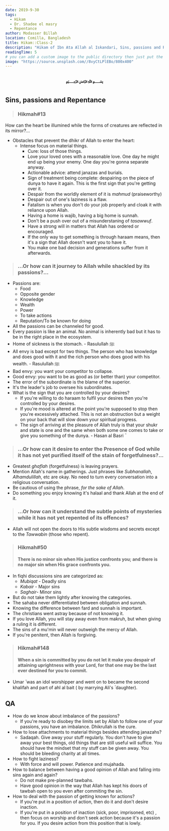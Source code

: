 ```yaml
---
date: 2019-9-30
tags:
  - Hikam
  - Dr. Shadee el masry
  - Repentance
author: Modasser Billah
location: Comilla, Bangladesh
title: Hikam::Class-2
description: "Hikam of Ibn Ata Allah al Iskandari, Sins, passions and Repentance"
readingTime: 5
# you can add a custom image to the public directory then just put the url here for example /images/....
image: "https://source.unsplash.com//8vyCtLPlEBo/800x400"
---
```

<h3 style="text-align: center;"> &#xFDFD;</h3>

## Sins, passions and Repentance

> ### Hikmah#13
 How can the heart be illumined while the forms of creatures are reflected in its mirror?...


- Obstacles that prevent the dhikr of Allah to enter the heart:
	- Intense focus on material things.
		- Cure: loss of those things.
		- Love your loved ones with a reasonable love. One day he might end up being your enemy. One day you're gonna separate anyway.
		- Actionable advice: attend janazas and burials.
		- Sign of treatment being complete: despairing on the piece of dunya to have it again. This is the first sign that you're getting over it.
		- Despair from the worldly element of it is _mahmud_ (praiseworthy)
		- Despair out of one's laziness is a flaw.
		- Fatalism is when you don't do your job properly and cloak it with reliance upon Allah.
		- Having a home is wajib, having a big home is sunnah.
		- Don't be a push over out of a misunderstaning of _tasawwuf_.
		- Have a strong will in matters that Allah has ordered or encouraged.
		- If the only way to get something is through haraam means, then it's a sign that Allah doesn't want you to have it.
		- You make one bad decision and generations suffer from it afterwards.

>### ...Or how can it journey to Allah while shackled by its passions?...

-  Passions are:
	-  Food
	-  Opposite gender
	-  Knowledge
	-  Wealth
	-  Power
	-  To take actions
	-  Reputation/To be known for doing
-  All the passions can be channeled for good.
-  Every passion is like an animal. No animal is inherently bad but it has to be in the right place in the ecosystem.
-  Home of sickness is the stomach. - Rasulullah &#xFDFA;
-  All envy is bad except for two things. The person who has knowledge and does good with it and the rich person who does good with his wealth. - Rasulullah &#xFDFA;
- Bad envy: you want your competitor to collapse.
- Good envy: you want to be as good as (or better than) your competitor.
- The error of the subordinate is the blame of the superior.
- It's the leader's job to oversee his subordinates.
- What is the sign that you are controlled by your desires?
	- If you're willing to do haraam to fulfil your desires then you're controlled by your desires.
	- If you're mood is altered at the point you're supposed to stop then you're excessively attached. This is not an obstruction but a weight on your back that will slow down your spiritual progress.
	- The sign of arriving at the pleasure of Allah truly is that your shukr and state is one and the same when both some one comes to take or give you something of the dunya. - Hasan al Basri &#x613;

>### ...Or how can it desire to enter the Presence of God while it has not yet purified itself of the stain of forgetfulness?...

- Greatest _ghaflah_ (forgetfulness) is leaving prayers.
- Mention Allah's name in gatherings. Just phrases like _Subhanallah_, _Alhamdulillah_, etc are okay. No need to turn every conversation into a religious conversation.
- Be cautious of using the phrase, _for the sake of Allah_.
- Do something you enjoy knowing it's halaal and thank Allah at the end of it.

> ### ...Or how can it understand the subtle points of mysteries while it has not yet repented of its offences?

- Allah will not open the doors to His subtle wisdoms and secrets except to the _Tawwabin_ (those who repent).

> ### Hikmah#50
> #### There is no minor sin when His justice confronts you; and there is no major sin when His grace confronts you.

- In fiqhi discussions sins are categorized as:
	- _Mubiqat_ - Deadly sins
	- _Kabair_ - Major sins
	- _Saghair_- Minor sins
- But do not take them lightly after knowing the categories.
- The sahaba never differentiated between obligation and sunnah.
- Knowing the difference between fard and sunnah is important.
- The christians went astray because of not knowing it.
- If you love Allah, you will stay away even from makruh, but when giving a ruling it is different.
- The sins of a mu'min will never outweigh the mercy of Allah.
- If you're penitent, then Allah is forgiving.

> ### Hikmah#148
> #### When a sin is committed by you do not let it make you despair of attaining uprightness with your Lord, for that one may be the last ever destined for you to commit.

- Umar &#x613; was an idol worshipper and went on to became the second khalifah and part of ahl al bait ( by marrying Ali's &#x613; daughter).

## QA
- How do we know about imbalance of the passions?
	- If you're ready to disobey the limits set by Allah to follow one of your passions, you have an imbalance. Dhikrullah is the cure.
- How to lose attachments to material things besides attending janazahs?
	- Sadaqah. Give away your stuff regularly. You don't have to give away your best things, old things that are still useful will suffice. You should have the mindset that my stuff can be given away. You should be bleeding charity at all times.
- How to fight laziness?
	- With force and will power. Patience and mujahada.
- How to balance between having a good opinion of Allah and falling into sins again and again?
	- Do not make pre-planned tawbahs.
	- Have good opinion in the way that Allah has kept his doors of tawbah open to you even after commiting the sin.
- How to deal with the passion of getting known for actions?
	- If you're put in a position of action, then do it and don't desire inaction.
	- If you're put in a position of inaction (sick, poor, imprisoned, etc) , then focus on worship and don't seek action because it's a passion for you. If you desire action from this position that is lowly.
